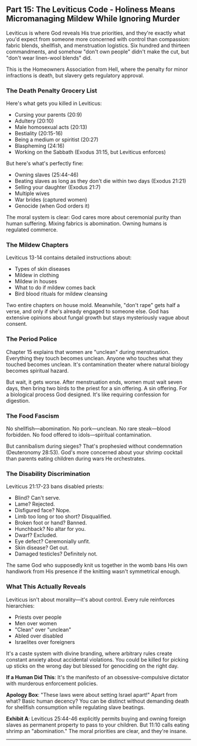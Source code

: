 ## Part 15: The Leviticus Code - Holiness Means Micromanaging Mildew While Ignoring Murder

Leviticus is where God reveals His true priorities, and they're exactly what you'd expect from someone more concerned with control than compassion: fabric blends, shellfish, and menstruation logistics. Six hundred and thirteen commandments, and somehow "don't own people" didn't make the cut, but "don't wear linen-wool blends" did.

This is the Homeowners Association from Hell, where the penalty for minor infractions is death, but slavery gets regulatory approval.

### The Death Penalty Grocery List

Here's what gets you killed in Leviticus:

- Cursing your parents (20:9)
- Adultery (20:10)
- Male homosexual acts (20:13)
- Bestiality (20:15-16) 
- Being a medium or spiritist (20:27)
- Blaspheming (24:16)
- Working on the Sabbath (Exodus 31:15, but Leviticus enforces)

But here's what's perfectly fine:

- Owning slaves (25:44-46)
- Beating slaves as long as they don't die within two days (Exodus 21:21)
- Selling your daughter (Exodus 21:7)
- Multiple wives
- War brides (captured women)
- Genocide (when God orders it)

The moral system is clear: God cares more about ceremonial purity than human suffering. Mixing fabrics is abomination. Owning humans is regulated commerce.

### The Mildew Chapters

Leviticus 13-14 contains detailed instructions about:
- Types of skin diseases
- Mildew in clothing
- Mildew in houses
- What to do if mildew comes back
- Bird blood rituals for mildew cleansing

Two entire chapters on house mold. Meanwhile, "don't rape" gets half a verse, and only if she's already engaged to someone else. God has extensive opinions about fungal growth but stays mysteriously vague about consent.

### The Period Police

Chapter 15 explains that women are "unclean" during menstruation. Everything they touch becomes unclean. Anyone who touches what they touched becomes unclean. It's contamination theater where natural biology becomes spiritual hazard.

But wait, it gets worse. After menstruation ends, women must wait seven days, then bring two birds to the priest for a sin offering. A sin offering. For a biological process God designed. It's like requiring confession for digestion.

### The Food Fascism

No shellfish—abomination.
No pork—unclean.
No rare steak—blood forbidden.
No food offered to idols—spiritual contamination.

But cannibalism during sieges? That's prophesied without condemnation (Deuteronomy 28:53). God's more concerned about your shrimp cocktail than parents eating children during wars He orchestrates.

### The Disability Discrimination

Leviticus 21:17-23 bans disabled priests:
- Blind? Can't serve.
- Lame? Rejected.
- Disfigured face? Nope.
- Limb too long or too short? Disqualified.
- Broken foot or hand? Banned.
- Hunchback? No altar for you.
- Dwarf? Excluded.
- Eye defect? Ceremonially unfit.
- Skin disease? Get out.
- Damaged testicles? Definitely not.

The same God who supposedly knit us together in the womb bans His own handiwork from His presence if the knitting wasn't symmetrical enough.

### What This Actually Reveals

Leviticus isn't about morality—it's about control. Every rule reinforces hierarchies:
- Priests over people
- Men over women  
- "Clean" over "unclean"
- Abled over disabled
- Israelites over foreigners

It's a caste system with divine branding, where arbitrary rules create constant anxiety about accidental violations. You could be killed for picking up sticks on the wrong day but blessed for genociding on the right day.

**If a Human Did This**: It's the manifesto of an obsessive-compulsive dictator with murderous enforcement policies.

**Apology Box**: "These laws were about setting Israel apart!"
Apart from what? Basic human decency? You can be distinct without demanding death for shellfish consumption while regulating slave beatings.

**Exhibit A**: Leviticus 25:44-46 explicitly permits buying and owning foreign slaves as permanent property to pass to your children. But 11:10 calls eating shrimp an "abomination." The moral priorities are clear, and they're insane.

---

